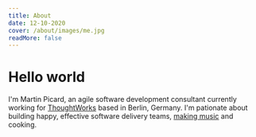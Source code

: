 ```yaml
---
title: About
date: 12-10-2020
cover: /about/images/me.jpg
readMore: false
---
```


# Hello world

I'm Martin Picard, an agile software development consultant currently working for [ThoughtWorks](https://thoughtworks.com) based in Berlin, Germany. I'm pationate about building happy, effective software delivery teams, [making music](https://soundcloud.com/martin_andre) and cooking.
